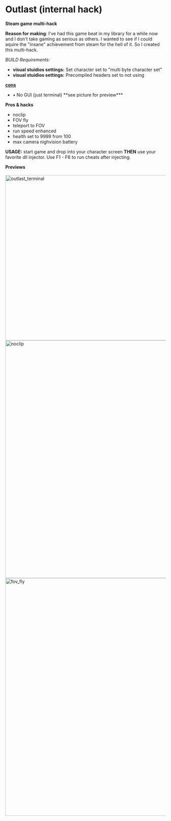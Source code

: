 # Outlast (internal hack)
<strong>Steam game multi-hack</strong>

<b>Reason for making</b>: I've had this game beat in my library for a while now and I don't take gaming as serious as others. I wanted to see if I could aquire the "insane" achievement from steam for the hell of it. So I created this multi-hack.

<p><em>BUILD Requirements:</em><ul>
  <li><b>visual stuidios settings:</b> Set character set to "multi byte character set"</li>
  <li><b>visual stuidios settings:</b> Precompiled headers set to not using</li>
</ul></p>


<b><u>cons</u></b>
<ul>
<li>• No GUI (just terminal) **see picture for preview***</li>
</ul>

<b>Pros & hacks</b>
<ul>
  <li>noclip</li>
  <li>FOV fly</li>
  <li>teleport to FOV</li>
  <li>run speed enhanced</li>
  <li>health set to 9999 from 100</li>
  <li>max camera nighvision battery</li>
</ul>

<p><b>USAGE:</b> start game and drop into your character screen <strong>THEN</strong> use your favorite dll injector. Use F1 - F6 to run cheats after injecting.</p>

<p>
  <b>Previews</b>
  <br><br><img width="641" height="517" alt="outlast_terminal" src="https://github.com/user-attachments/assets/9e9ba2ee-97c5-468c-91eb-c9a4ae32089f" />
  <br><img width="1284" height="744" alt="noclip" src="https://github.com/user-attachments/assets/426da3fd-4ceb-4aa9-a3d4-7c1f5d41d380" />
  <br><img width="1282" height="744" alt="fov_fly" src="https://github.com/user-attachments/assets/f37a563c-7bca-4db1-b1ef-8797c3bbe3a8" />



</p>

